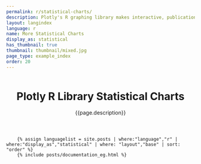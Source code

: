 ```yaml
---
permalink: r/statistical-charts/
description: Plotly's R graphing library makes interactive, publication-quality graphs online. Examples of how to make statistical charts.
layout: langindex
language: r
name: More Statistical Charts
display_as: statistical
has_thumbnail: true
thumbnail: thumbnail/mixed.jpg
page_type: example_index
order: 20
---
```



<header class="--welcome">
	<div class="--welcome-body">
		<!--div.--wrap-inner-->
		<div class="--title">
			<div class="--category-img"><img src="https://plot.ly/gh-pages/documentation/static/images/r-small.png" alt=""></div>
			<div class="--body">
				<h1>Plotly R Library Statistical Charts</h1>
				<p>{{page.description}}</p>
			</div>
		</div>
	</div>
</header>

		{% assign languagelist = site.posts | where:"language","r" | where:"display_as","statistical" | where: "layout","base" | sort: "order" %}
        {% include posts/documentation_eg.html %}
